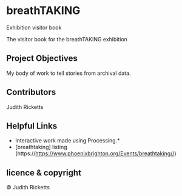 # breathTAKING
Exhibition visitor book


The visitor book for the breathTAKING exhibition

## Project Objectives
My body of work to tell stories from archival data.

## Contributors
Judith Ricketts 


## Helpful Links

* Interactive work made using Processing.* 
* [breathtaking] listing (https://https://www.phoenixbrighton.org/Events/breathtaking//)  

## licence & copyright

© Judith Ricketts 
